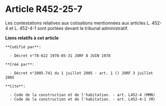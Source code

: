 # Article R452-25-7

Les contestations relatives aux cotisations mentionnées aux articles L. 452-4 et L. 452-4-1 sont portées devant le tribunal
administratif.

**Liens relatifs à cet article**

	**Codifié par**:

	  - Décret n°78-622 1978-05-31 JORF 8 JUIN 1978

	**Créé par**:

	  - Décret n°2005-741 du 1 juillet 2005 - art. 1 () JORF 3 juillet 2005

	**Cite**:

	  - Code de la construction et de l'habitation. - art. L452-4 (MMN)
	  - Code de la construction et de l'habitation. - art. L452-4-1 (M)

